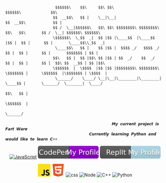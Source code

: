 ```
                      $$$$$$\    $$\     $$\ $$\                                      $$$$$$\             $$\     
                     $$  __$$\   $$ |    \__|\__|                                    $$  __$$\            $$ |    
                     $$ /  \__|$$$$$$\   $$\ $$\ $$$$$$$$\ $$$$$$$$\ $$\   $$\       $$ /  \__| $$$$$$\ $$$$$$\   
                     \$$$$$$\  \_$$  _|  $$ |$$ |\____$$  |\____$$  |$$ |  $$ |      $$ |       \____$$\\_$$  _|  
                      \____$$\   $$ |    $$ |$$ |  $$$$ _/   $$$$ _/ $$ |  $$ |      $$ |       $$$$$$$ | $$ |    
                     $$\   $$ |  $$ |$$\ $$ |$$ | $$  _/    $$  _/   $$ |  $$ |      $$ |  $$\ $$  __$$ | $$ |$$\ 
                     \$$$$$$  |  \$$$$  |$$ |$$ |$$$$$$$$\ $$$$$$$$\ \$$$$$$$ |      \$$$$$$  |\$$$$$$$ | \$$$$  |
                      \______/    \____/ \__|\__|\________|\________| \____$$ |       \______/  \_______|  \____/ 
                                                                     $$\   $$ |                                   
                                                                     \$$$$$$  |                                   
                                                                     \______/                                    
                                                    
                                               𝙈𝙮 𝙘𝙪𝙧𝙧𝙚𝙣𝙩 𝙥𝙧𝙤𝙟𝙚𝙘𝙩 𝙞𝙨 𝙁𝙖𝙧𝙩 𝙒𝙖𝙧𝙚
                                     𝘾𝙪𝙧𝙧𝙚𝙣𝙩𝙡𝙮 𝙡𝙚𝙖𝙧𝙣𝙞𝙣𝙜 𝙋𝙮𝙩𝙝𝙤𝙣 𝙖𝙣𝙙 𝙬𝙤𝙪𝙡𝙙 𝙡𝙞𝙠𝙚 𝙩𝙤 𝙡𝙚𝙖𝙧𝙣 𝘾++
```
<div>
<p align="center"> <a href="https://www.paypal.com/donate/?hosted_button_id=PGKYAAVEQU5BW" target="_blank"> <img  src="https://img.shields.io/badge/Donate-PayPal-green.svg" alt="JavaScript"/></a> <a href="https://codepen.io/stiizzycat" target="_blank" ><img src="https://raw.githubusercontent.com/StiizzyCat/StiizzyCat/main/Assets/Assets/CodePen.svg" alt="codepen"/></a> <a href="https://replit.com/@StiizzyCat0001" target="_blank"><img src="https://raw.githubusercontent.com/StiizzyCat/StiizzyCat/main/Assets/Assets/ReplIt.svg" alt="repl"/> </a>
 
<p align="center"> <img src="https://raw.githubusercontent.com/StiizzyCat/StiizzyCat/main/Assets/Assets/Javascript.png" alt="JavaScript" width="40" height="40"/> <img src="https://raw.githubusercontent.com/StiizzyCat/StiizzyCat/main/Assets/Assets/HTML.png" alt="HTML" width="40" height="40"/> <image src="https://raw.githubusercontent.com/StiizzyCat/StiizzyCat/main/Assets/Assets/CSS.png" alt="css" width="40" height="40"/> <image src="https://raw.githubusercontent.com/StiizzyCat/StiizzyCat/main/Assets/Assets/Node.png"  alt="Node" width="40" height="40"/> <image src="https://profilinator.rishav.dev/skills-assets/cplusplus-original.svg" alt="C++" width="40" height="40"/> <image src="https://raw.githubusercontent.com/StiizzyCat/StiizzyCat/main/Assets/Assets/python.png" alt="Python" width="40" height="40"/> 

